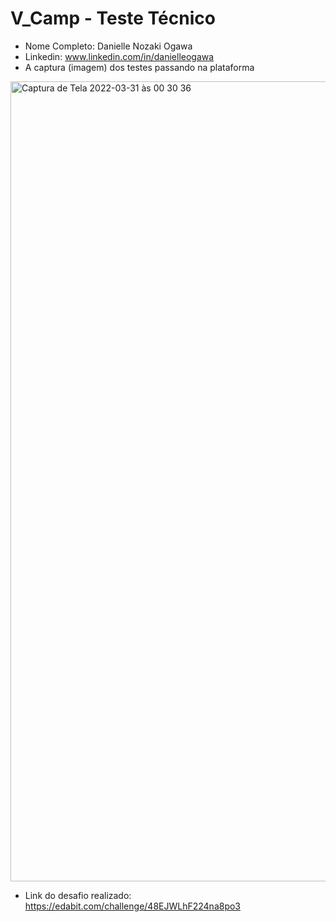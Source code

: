 # V_Camp - Teste Técnico

- Nome Completo: Danielle Nozaki Ogawa
- Linkedin: www.linkedin.com/in/danielleogawa
- A captura (imagem) dos testes passando na plataforma
<img width="1280" alt="Captura de Tela 2022-03-31 às 00 30 36" src="https://user-images.githubusercontent.com/100209221/160970933-e9d88361-5ec4-4984-b877-3e42d41c2b6d.png">



- Link do desafio realizado: https://edabit.com/challenge/48EJWLhF224na8po3
